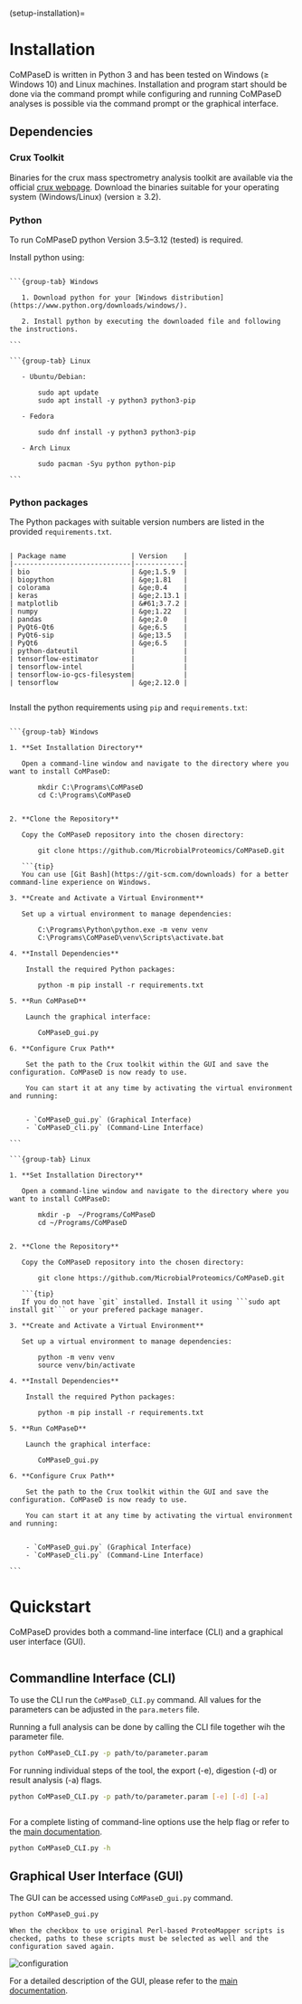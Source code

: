 (setup-installation)=
# Installation

CoMPaseD is written in Python 3 and has been tested on Windows (≥ Windows 10) and Linux machines. Installation and program start should be done via the command prompt while configuring and running CoMPaseD analyses is possible via the command prompt or the graphical interface.

## Dependencies

### Crux Toolkit

Binaries for the crux mass spectrometry analysis toolkit are available via the official [crux webpage](https://crux.ms/download.html).
Download the binaries suitable for your operating system (Windows/Linux) (version ≥ 3.2).

### Python

To run CoMPaseD python Version 3.5–3.12 (tested) is required.

Install python using:

````{tabs}

```{group-tab} Windows

   1. Download python for your [Windows distribution](https://www.python.org/downloads/windows/).

   2. Install python by executing the downloaded file and following the instructions.

```

```{group-tab} Linux

   - Ubuntu/Debian:

       sudo apt update
       sudo apt install -y python3 python3-pip

   - Fedora

       sudo dnf install -y python3 python3-pip

   - Arch Linux

       sudo pacman -Syu python python-pip

```
````

### Python packages

The Python packages with suitable version numbers are listed in the provided `requirements.txt`.

```{dropdown} requirements.txt

| Package name                | Version    |
|-----------------------------|------------|
| bio                         | &ge;1.5.9  |
| biopython                   | &ge;1.81   |
| colorama                    | &ge;0.4    |
| keras                       | &ge;2.13.1 |
| matplotlib                  | &#61;3.7.2 |
| numpy                       | &ge;1.22   |
| pandas                      | &ge;2.0    |
| PyQt6-Qt6                   | &ge;6.5    |
| PyQt6-sip                   | &ge;13.5   |
| PyQt6                       | &ge;6.5    |
| python-dateutil             |            |
| tensorflow-estimator        |            |
| tensorflow-intel            |            |
| tensorflow-io-gcs-filesystem|            |
| tensorflow                  | &ge;2.12.0 |

```

```{tip} We recommend using a virtual environment and pip to install these dependencies.
```

Install the python requirements using `pip` and `requirements.txt`:


````{tabs}

```{group-tab} Windows

1. **Set Installation Directory**

   Open a command-line window and navigate to the directory where you want to install CoMPaseD:

       mkdir C:\Programs\CoMPaseD
       cd C:\Programs\CoMPaseD


2. **Clone the Repository**

   Copy the CoMPaseD repository into the chosen directory:

       git clone https://github.com/MicrobialProteomics/CoMPaseD.git

   ```{tip}
   You can use [Git Bash](https://git-scm.com/downloads) for a better command-line experience on Windows.

3. **Create and Activate a Virtual Environment**

   Set up a virtual environment to manage dependencies:

       C:\Programs\Python\python.exe -m venv venv
       C:\Programs\CoMPaseD\venv\Scripts\activate.bat

4. **Install Dependencies**

    Install the required Python packages:

       python -m pip install -r requirements.txt

5. **Run CoMPaseD**

    Launch the graphical interface:

       CoMPaseD_gui.py

6. **Configure Crux Path**

    Set the path to the Crux toolkit within the GUI and save the configuration. CoMPaseD is now ready to use.

    You can start it at any time by activating the virtual environment and running:


    - `CoMPaseD_gui.py` (Graphical Interface)
    - `CoMPaseD_cli.py` (Command-Line Interface)

```

```{group-tab} Linux

1. **Set Installation Directory**

   Open a command-line window and navigate to the directory where you want to install CoMPaseD:

       mkdir -p  ~/Programs/CoMPaseD
       cd ~/Programs/CoMPaseD


2. **Clone the Repository**

   Copy the CoMPaseD repository into the chosen directory:

       git clone https://github.com/MicrobialProteomics/CoMPaseD.git

   ```{tip}
   If you do not have `git` installed. Install it using ```sudo apt install git``` or your prefered package manager.

3. **Create and Activate a Virtual Environment**

   Set up a virtual environment to manage dependencies:

       python -m venv venv
       source venv/bin/activate

4. **Install Dependencies**

    Install the required Python packages:

       python -m pip install -r requirements.txt

5. **Run CoMPaseD**

    Launch the graphical interface:

       CoMPaseD_gui.py

6. **Configure Crux Path**

    Set the path to the Crux toolkit within the GUI and save the configuration. CoMPaseD is now ready to use.

    You can start it at any time by activating the virtual environment and running:


    - `CoMPaseD_gui.py` (Graphical Interface)
    - `CoMPaseD_cli.py` (Command-Line Interface)

```

````




# Quickstart

CoMPaseD provides both a command-line interface (CLI) and a graphical user interface (GUI).

```{note} The following command-line calls might slightly differ depending on your python setup.
```

## Commandline Interface (CLI)

To use the CLI run the `CoMPaseD_CLI.py` command.
All values for the parameters can be adjusted in the `para.meters` file.

Running a full analysis can be done by calling the CLI file together wih the parameter file.

```bash
python CoMPaseD_CLI.py -p path/to/parameter.param
```

For running individual steps of the tool, the export (-e), digestion (-d) or result analysis (-a) flags.

```bash
python CoMPaseD_CLI.py -p path/to/parameter.param [-e] [-d] [-a]
```

```{note} The [-a] flag requires you to run the rest of the analysis beforehand [-e] and [-d].
```

For a complete listing of command-line options use the help flag or refer to the [main documentation](documentation-cli).

```bash
python CoMPaseD_CLI.py -h
```

## Graphical User Interface (GUI)

The GUI can be accessed using `CoMPaseD_gui.py` command.

```bash
python CoMPaseD_gui.py
```

```{important} Upon the first program start an error message in the configuration tab indicates errors in the configuration file. Adjust the path to the crux executable and save the altered configuration. For subsequent program starts, the configuration tab should be skipped and CoMPaseD shows the analysis parameter tab directly.
When the checkbox to use original Perl-based ProteoMapper scripts is checked, paths to these scripts must be selected as well and the configuration saved again.
```

![configuration](../assets/images/configuration-tab.png)

For a detailed description of the GUI, please refer to the [main documentation](documentation-gui).


